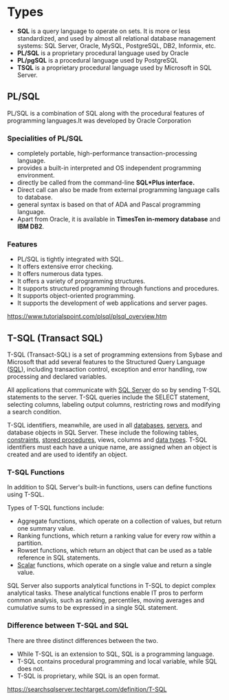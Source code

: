 # Types

- **SQL** is a query language to operate on sets.
    It is more or less standardized, and used by almost all relational database management systems: SQL Server, Oracle, MySQL, PostgreSQL, DB2, Informix, etc.
- **PL/SQL** is a proprietary procedural language used by Oracle
- **PL/pgSQL** is a procedural language used by PostgreSQL
- **TSQL** is a proprietary procedural language used by Microsoft in SQL Server.

## PL/SQL

PL/SQL is a combination of SQL along with the procedural features of programming languages.It was developed by Oracle Corporation

### Specialities of PL/SQL

- completely portable, high-performance transaction-processing language.
- provides a built-in interpreted and OS independent programming environment.
- directly be called from the command-line **SQL*Plus interface.**
- Direct call can also be made from external programming language calls to database.
- general syntax is based on that of ADA and Pascal programming language.
- Apart from Oracle, it is available in **TimesTen in-memory database** and **IBM DB2**.

### Features

- PL/SQL is tightly integrated with SQL.
- It offers extensive error checking.
- It offers numerous data types.
- It offers a variety of programming structures.
- It supports structured programming through functions and procedures.
- It supports object-oriented programming.
- It supports the development of web applications and server pages.

<https://www.tutorialspoint.com/plsql/plsql_overview.htm>

## T-SQL (Transact SQL)

T-SQL (Transact-SQL) is a set of programming extensions from Sybase and Microsoft that add several features to the Structured Query Language ([SQL](https://searchsqlserver.techtarget.com/definition/SQL)), including transaction control, exception and error handling, row processing and declared variables.

All applications that communicate with [SQL Server](https://searchsqlserver.techtarget.com/definition/SQL-Server) do so by sending T-SQL statements to the server. T-SQL queries include the SELECT statement, selecting columns, labeling output columns, restricting rows and modifying a search condition.

T-SQL identifiers, meanwhile, are used in all [databases](https://searchsqlserver.techtarget.com/definition/database), [servers](https://whatis.techtarget.com/definition/server), and database objects in SQL Server. These include the following tables, [constraints](https://whatis.techtarget.com/definition/constraint-project-constraint), [stored procedures](https://searchoracle.techtarget.com/definition/stored-procedure), views, columns and [data types](https://searchmicroservices.techtarget.com/definition/data-type). T-SQL identifiers must each have a unique name, are assigned when an object is created and are used to identify an object.

### T-SQL Functions

In addition to SQL Server's built-in functions, users can define functions using T-SQL.

Types of T-SQL functions include:

- Aggregate functions, which operate on a collection of values, but return one summary value.
- Ranking functions, which return a ranking value for every row within a partition.
- Rowset functions, which return an object that can be used as a table reference in SQL statements.
- [Scalar](https://whatis.techtarget.com/definition/scalar) functions, which operate on a single value and return a single value.

SQL Server also supports analytical functions in T-SQL to depict complex analytical tasks. These analytical functions enable IT pros to perform common analysis, such as ranking, percentiles, moving averages and cumulative sums to be expressed in a single SQL statement.

### Difference between T-SQL and SQL

There are three distinct differences between the two.

- While T-SQL is an extension to SQL, SQL is a programming language.
- T-SQL contains procedural programming and local variable, while SQL does not.
- T-SQL is proprietary, while SQL is an open format.

<https://searchsqlserver.techtarget.com/definition/T-SQL>
